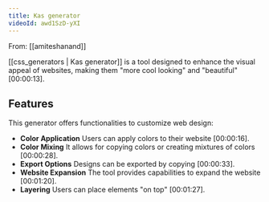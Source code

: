 ```yaml
---
title: Kas generator
videoId: awd1SzD-yXI
---
```


From: [[amiteshanand]] <br/> 

[[css_generators | Kas generator]] is a tool designed to enhance the visual appeal of websites, making them "more cool looking" and "beautiful" <a class="yt-timestamp" data-t="00:00:13">[00:00:13]</a>.

## Features

This generator offers functionalities to customize web design:
*   **Color Application** Users can apply colors to their website <a class="yt-timestamp" data-t="00:00:16">[00:00:16]</a>.
*   **Color Mixing** It allows for copying colors or creating mixtures of colors <a class="yt-timestamp" data-t="00:00:28">[00:00:28]</a>.
*   **Export Options** Designs can be exported by copying <a class="yt-timestamp" data-t="00:00:33">[00:00:33]</a>.
*   **Website Expansion** The tool provides capabilities to expand the website <a class="yt-timestamp" data-t="00:01:20">[00:01:20]</a>.
*   **Layering** Users can place elements "on top" <a class="yt-timestamp" data-t="00:01:27">[00:01:27]</a>.